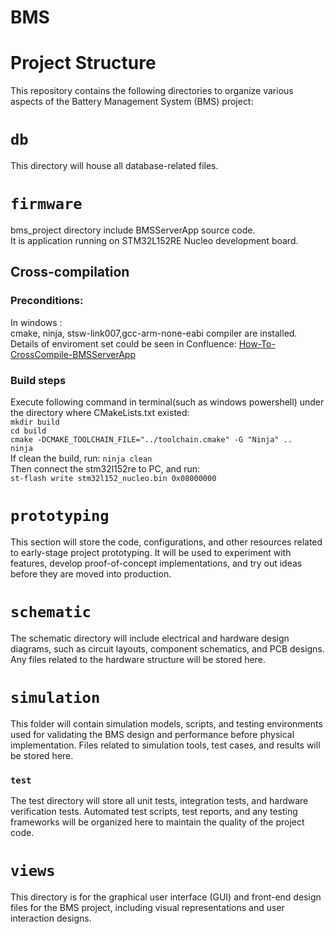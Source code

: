 # BMS

# Project Structure

This repository contains the following directories to organize various aspects of the Battery Management System (BMS) project:

# `db`
This directory will house all database-related files.

# `firmware`
bms_project directory include BMSServerApp source code.  
It is application running on STM32L152RE Nucleo development board.
## Cross-compilation 
### Preconditions:
In windows :  
cmake, ninja, stsw-link007,gcc-arm-none-eabi compiler are installed.
Details of enviroment set could be seen in Confluence: [How-To-CrossCompile-BMSServerApp](https://liyuanliull.atlassian.net/wiki/spaces/BMSDEVELOP/pages/426109/How-to+Set+Up+Environment+and+Building+the+BMSServerApp)   
### Build steps
Execute following command in terminal(such as windows powershell) under the directory where CMakeLists.txt existed:  
`mkdir build`   
`cd build`   
`cmake -DCMAKE_TOOLCHAIN_FILE="../toolchain.cmake" -G "Ninja" ..`   
`ninja`  
If clean the build, run: `ninja clean`   
Then connect the stm32l152re to PC, and run:   
`st-flash write stm32l152_nucleo.bin 0x08000000`

# `prototyping`
This section will store the code, configurations, and other resources related to early-stage project prototyping. It will be used to experiment with features, develop proof-of-concept implementations, and try out ideas before they are moved into production.

# `schematic`
The schematic directory will include electrical and hardware design diagrams, such as circuit layouts, component schematics, and PCB designs. Any files related to the hardware structure will be stored here.

# `simulation`
This folder will contain simulation models, scripts, and testing environments used for validating the BMS design and performance before physical implementation. Files related to simulation tools, test cases, and results will be stored here.

### `test`
The test directory will store all unit tests, integration tests, and hardware verification tests. Automated test scripts, test reports, and any testing frameworks will be organized here to maintain the quality of the project code.

# `views`
This directory is for the graphical user interface (GUI) and front-end design files for the BMS project, including visual representations and user interaction designs.
